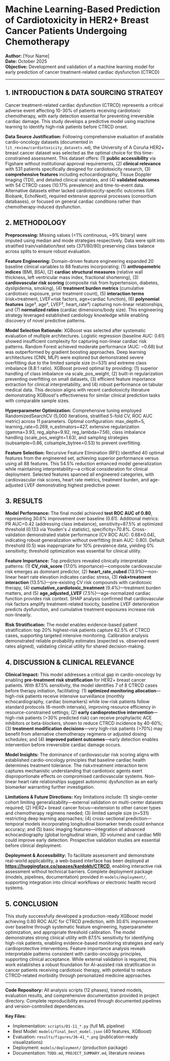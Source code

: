 # Machine Learning-Based Prediction of Cardiotoxicity in HER2+ Breast Cancer Patients Undergoing Chemotherapy

**Author:** [Your Name]  
**Date:** October 2025  
**Objective:** Development and validation of a machine learning model for early prediction of cancer treatment-related cardiac dysfunction (CTRCD)

---

## 1. INTRODUCTION & DATA SOURCING STRATEGY

Cancer treatment-related cardiac dysfunction (CTRCD) represents a critical adverse event affecting 10-30% of patients receiving cardiotoxic chemotherapy, with early detection essential for preventing irreversible cardiac damage. This study develops a predictive model using machine learning to identify high-risk patients before CTRCD onset.

**Data Source Justification:** Following comprehensive evaluation of available cardio-oncology datasets (documented in `lit_review/cardiotoxicity_datasets.md`), the University of A Coruña HER2+ breast cancer dataset was selected as the optimal choice for this time-constrained assessment. This dataset offers: (1) **public accessibility** via Figshare without institutional approval requirements, (2) **clinical relevance** with 531 patients specifically designed for cardiotoxicity research, (3) **comprehensive features** including echocardiography, Tissue Doppler Imaging (TDI), and detailed clinical variables, and (4) **validated outcomes** with 54 CTRCD cases (10.17% prevalence) and time-to-event data. Alternative datasets either lacked cardiotoxicity-specific outcomes (UK Biobank, EchoNext), required extensive approval processes (consortium databases), or focused on general cardiac conditions rather than chemotherapy-induced dysfunction.

## 2. METHODOLOGY

**Preprocessing:** Missing values (<1% continuous, ~9% binary) were imputed using median and mode strategies respectively. Data were split into stratified train/validation/test sets (371/80/80) preserving class balance across splits to ensure robust evaluation.

**Feature Engineering:** Domain-driven feature engineering expanded 20 baseline clinical variables to 88 features incorporating: (1) **anthropometric indices** (BMI, BSA), (2) **cardiac structural measures** (relative wall thickness, left ventricular mass index, fractional shortening), (3) **cardiovascular risk scoring** (composite risk from hypertension, diabetes, dyslipidemia, smoking), (4) **treatment burden metrics** (cumulative cardiotoxic exposure, prior treatment count), (5) **interaction terms** (risk×treatment, LVEF×risk factors, age×cardiac function), (6) **polynomial features** (age², age³, LVEF², heart_rate³) capturing non-linear relationships, and (7) **normalized ratios** (cardiac dimensions/body size). This engineering strategy leveraged established cardiology knowledge while enabling discovery of novel predictive patterns.

**Model Selection Rationale:** XGBoost was selected after systematic evaluation of multiple architectures. Logistic regression (baseline AUC: 0.61) showed insufficient complexity for capturing non-linear cardiac risk patterns. Random Forest achieved moderate performance (AUC: ~0.68) but was outperformed by gradient boosting approaches. Deep learning architectures (CNN, MLP) were explored but demonstrated severe overfitting due to the limited sample size (n=531) and extreme class imbalance (8.8:1 ratio). XGBoost proved optimal by providing: (1) superior handling of class imbalance via scale_pos_weight, (2) built-in regularization preventing overfitting on small datasets, (3) efficient feature importance extraction for clinical interpretability, and (4) robust performance on tabular medical data. This decision aligns with recent cardiotoxicity literature demonstrating XGBoost's effectiveness for similar clinical prediction tasks with comparable sample sizes.

**Hyperparameter Optimization:** Comprehensive tuning employed RandomizedSearchCV (5,000 iterations, stratified 5-fold CV, ROC AUC metric) across 11 parameters. Optimal configuration: max_depth=5, learning_rate=0.269, n_estimators=427, extensive regularization (gamma=3.93, reg_alpha=9.92, reg_lambda=7.56), class imbalance handling (scale_pos_weight=1.63), and sampling strategies (subsample=0.86, colsample_bytree=0.53) to prevent overfitting.

**Feature Selection:** Recursive Feature Elimination (RFE) identified 40 optimal features from the engineered set, achieving superior performance versus using all 88 features. This 54.5% reduction enhanced model generalization while maintaining interpretability—a critical consideration for clinical deployment. Selected features spanned all engineered categories, with cardiovascular risk scores, heart rate metrics, treatment burden, and age-adjusted LVEF demonstrating highest predictive power.

## 3. RESULTS

**Model Performance:** The final model achieved **test ROC AUC of 0.80**, representing 30.6% improvement over baseline (0.61). Additional metrics: PR AUC=0.42 (addressing class imbalance), sensitivity=87.5% at optimized threshold (0.133 via Youden's J statistic), specificity=70.8%. Cross-validation demonstrated stable performance (CV ROC AUC: 0.68±0.04), indicating robust generalization without overfitting (train AUC: 0.80). Default threshold (0.5) was inappropriate for 10% prevalence data, yielding 0% sensitivity; threshold optimization was essential for clinical utility.

**Feature Importance:** Top predictors revealed clinically interpretable patterns: (1) **CV_risk_score** (17.0% importance)—composite cardiovascular risk emerges as dominant predictor, (2) **heart_rate_cubed** (13.9%)—non-linear heart rate elevation indicates cardiac stress, (3) **risk×treatment interaction** (13.5%)—pre-existing CV risk compounds with cardiotoxic therapy, (4) **cumulative_cardiotoxic_treatment** (9.4%)—treatment burden matters, and (5) **age_adjusted_LVEF** (7.5%)—age-normalized cardiac function provides risk context. SHAP analysis confirmed that cardiovascular risk factors amplify treatment-related toxicity, baseline LVEF deterioration predicts dysfunction, and cumulative treatment exposures increase risk non-linearly.

**Risk Stratification:** The model enables evidence-based patient stratification: top 20% highest-risk patients capture 62.5% of CTRCD cases, supporting targeted intensive monitoring. Calibration analysis demonstrated reliable probability estimates (expected vs. observed event rates aligned), validating clinical utility for shared decision-making.

## 4. DISCUSSION & CLINICAL RELEVANCE

**Clinical Impact:** This model addresses a critical gap in cardio-oncology by enabling **pre-treatment risk stratification** for HER2+ breast cancer patients. With 87.5% sensitivity, the model identifies 7 of 8 CTRCD cases before therapy initiation, facilitating: (1) **optimized monitoring allocation**—high-risk patients receive intensive surveillance (monthly echocardiography, cardiac biomarkers) while low-risk patients follow standard protocols (6-month intervals), improving resource efficiency in resource-constrained settings; (2) **early cardioprotective intervention**—high-risk patients (>30% predicted risk) can receive prophylactic ACE inhibitors or beta-blockers, shown to reduce CTRCD incidence by 40-60%; (3) **treatment modification decisions**—very high-risk patients (>70%) may benefit from alternative chemotherapy regimens or adjusted dosing schedules; and (4) **improved patient outcomes**—early detection enables intervention before irreversible cardiac damage occurs.

**Model Insights:** The dominance of cardiovascular risk scoring aligns with established cardio-oncology principles that baseline cardiac health determines treatment tolerance. The risk×treatment interaction term captures mechanistic understanding that cardiotoxic agents exert disproportionate effects on compromised cardiovascular systems. Non-linear heart rate relationships suggest autonomic dysfunction as an early biomarker warranting further investigation.

**Limitations & Future Directions:** Key limitations include: (1) single-center cohort limiting generalizability—external validation on multi-center datasets required; (2) HER2+ breast cancer focus—extension to other cancer types and chemotherapy regimens needed; (3) limited sample size (n=531) restricting deep learning approaches; (4) cross-sectional prediction—temporal models incorporating longitudinal biomarker trends could enhance accuracy; and (5) basic imaging features—integration of advanced echocardiography (global longitudinal strain, 3D volumes) and cardiac MRI could improve early detection. Prospective validation studies are essential before clinical deployment.

**Deployment & Accessibility:** To facilitate assessment and demonstrate real-world applicability, a web-based interface has been deployed at **https://huggingface.co/spaces/kardokh/CTRCD**, enabling interactive risk assessment without technical barriers. Complete deployment package (models, pipelines, documentation) provided in `models/deployment/`, supporting integration into clinical workflows or electronic health record systems.

## 5. CONCLUSION

This study successfully developed a production-ready XGBoost model achieving 0.80 ROC AUC for CTRCD prediction, with 30.6% improvement over baseline through systematic feature engineering, hyperparameter optimization, and appropriate threshold calibration. The model demonstrates strong clinical utility with 87.5% sensitivity for identifying high-risk patients, enabling evidence-based monitoring strategies and early cardioprotective interventions. Feature importance analysis reveals interpretable patterns consistent with cardio-oncology principles, supporting clinical acceptance. While external validation is required, this work establishes a robust foundation for AI-assisted risk stratification in cancer patients receiving cardiotoxic therapy, with potential to reduce CTRCD-related morbidity through personalized medicine approaches.

---

**Code Repository:** All analysis scripts (12 phases), trained models, evaluation results, and comprehensive documentation provided in project directory. Complete reproducibility ensured through documented pipelines and version-controlled dependencies.

**Key Files:** 
- Implementation: `scripts/01-11_*.py` (full ML pipeline)
- Best Model: `models/final_best_model.json` (40 features, XGBoost)
- Evaluation: `results/figures/36-41_*.png` (publication-ready visualizations)
- Deployment: `models/deployment/` (production package)
- Documentation: `TODO.md`, `PROJECT_SUMMARY.md`, literature reviews
